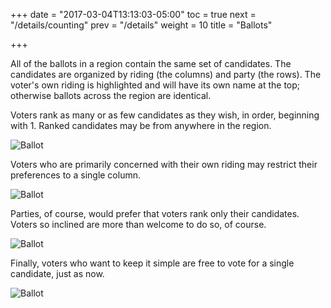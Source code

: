 +++
date = "2017-03-04T13:13:03-05:00"
toc = true
next = "/details/counting"
prev = "/details"
weight = 10
title = "Ballots"

+++

All of the ballots in a region contain the same set of candidates.  The candidates are 
organized by riding (the columns) and party (the rows).  The voter's own riding is
highlighted and will have its own name at the top; otherwise ballots across the region
are identical.

Voters rank as many or as few candidates as they wish, in order, beginning with 1.  Ranked
candidates may be from anywhere in the region.

![Ballot](/static/ballot-general.png)

Voters who are primarily concerned with their own riding may restrict their preferences
to a single column.

![Ballot](/static/ballot-riding.png)

Parties, of course, would prefer that voters rank only their candidates.  Voters so inclined
are more than welcome to do so, of course.

![Ballot](/static/ballot-party.png)

Finally, voters who want to keep it simple are free to vote for a single candidate, just
as now.

![Ballot](/static/ballot-simple.png)
